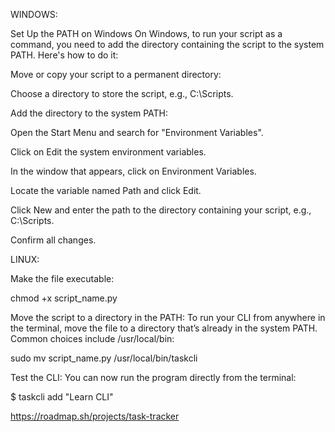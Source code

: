 WINDOWS:


Set Up the PATH on Windows
On Windows, to run your script as a command, you need to add the directory containing the script to the system PATH. Here's how to do it:

Move or copy your script to a permanent directory:

Choose a directory to store the script, e.g., C:\Scripts.

Add the directory to the system PATH:

Open the Start Menu and search for "Environment Variables".

Click on Edit the system environment variables.

In the window that appears, click on Environment Variables.

Locate the variable named Path and click Edit.

Click New and enter the path to the directory containing your script, e.g., C:\Scripts.

Confirm all changes.

LINUX:


Make the file executable:

chmod +x script_name.py

Move the script to a directory in the PATH: To run your CLI from anywhere in the terminal, move the file to a directory that’s already in the system PATH. Common choices include /usr/local/bin:

sudo mv script_name.py /usr/local/bin/taskcli

Test the CLI: You can now run the program directly from the terminal:

$ taskcli add "Learn CLI"

https://roadmap.sh/projects/task-tracker
